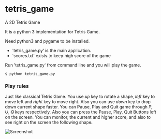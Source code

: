 # tetris_game
A 2D Tetris Game

It is a python 3 implementation for Tetris Game.
	
Need python3 and pygame to be installed.

* 'tetris_game.py' is the main application.
* 'scores.txt' exists to keep high score of the game
	
Run 'tetris_game.py' from command line and you will play the game.

```shell
$ python tetris_game.py
```


### Play rules

Just like classical Tetris Game. 
You use *up* key to rotate a shape, *left* key to move left and *right* key to move right. Also you can use *down* key to drop down current shape faster.
You can Pause, Play and Quit game through *P*, *U*, *Q* keys respectively. Also you can press the Pause, Play, Quit Buttons left on the screen.
You can monitor, the current and higher score, and also to see right on the screen the following shape.


![Screenshot](doc/pics/screenshot.png)
